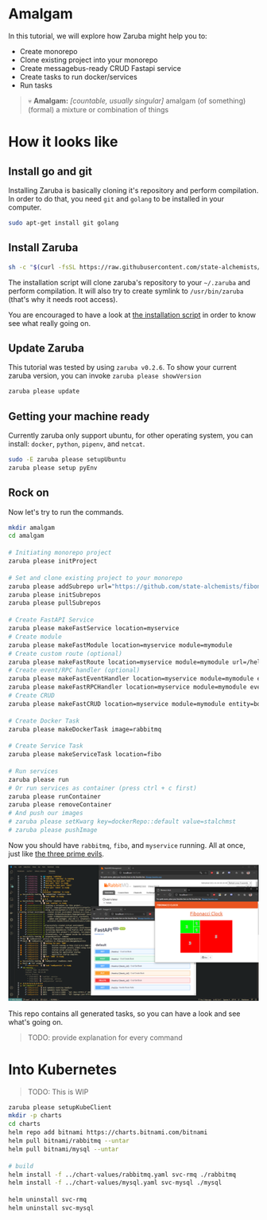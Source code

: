 # Amalgam

In this tutorial, we will explore how Zaruba might help you to:

* Create monorepo
* Clone existing project into your monorepo
* Create messagebus-ready CRUD Fastapi service
* Create tasks to run docker/services
* Run tasks

> 💀 __Amalgam:__ _​[countable, usually singular]_ amalgam (of something) (formal) a mixture or combination of things

# How it looks like

## Install go and git

Installing Zaruba is basically cloning it's repository and perform compilation.  In order to do that, you need `git` and `golang` to be installed in your computer.

```sh
sudo apt-get install git golang
```

## Install Zaruba

```sh
sh -c "$(curl -fsSL https://raw.githubusercontent.com/state-alchemists/zaruba/master/install.sh)"
```

The installation script will clone zaruba's repository to your `~/.zaruba` and perform compilation.  It will also try to create symlink to `/usr/bin/zaruba` (that's why it needs root access).

You are encouraged to have a look at [the installation script](https://raw.githubusercontent.com/state-alchemists/zaruba/master/install.sh) in order to know see what really going on.

## Update Zaruba

This tutorial was tested by using `zaruba v0.2.6`. To show your current zaruba version, you can invoke `zaruba please showVersion`

```sh
zaruba please update
```

## Getting your machine ready

Currently zaruba only support ubuntu, for other operating system, you can install: `docker`, `python`, `pipenv`, and `netcat`.

```sh
sudo -E zaruba please setupUbuntu
zaruba please setup pyEnv
```

## Rock on

Now let's try to run the commands.

```sh
mkdir amalgam
cd amalgam

# Initiating monorepo project
zaruba please initProject

# Set and clone existing project to your monorepo
zaruba please addSubrepo url="https://github.com/state-alchemists/fibonacci-clock" prefix="fibo"
zaruba please initSubrepos
zaruba please pullSubrepos

# Create FastAPI Service
zaruba please makeFastService location=myservice
# Create module
zaruba please makeFastModule location=myservice module=mymodule
# Create custom route (optional)
zaruba please makeFastRoute location=myservice module=mymodule url=/hello
# Create event/RPC handler (optional)
zaruba please makeFastEventHandler location=myservice module=mymodule event=myEvent
zaruba please makeFastRPCHandler location=myservice module=mymodule event=myRPC
# Create CRUD
zaruba please makeFastCRUD location=myservice module=mymodule entity=book fields=title,author,synopsis

# Create Docker Task
zaruba please makeDockerTask image=rabbitmq

# Create Service Task
zaruba please makeServiceTask location=fibo

# Run services
zaruba please run
# Or run services as container (press ctrl + c first)
zaruba please runContainer
zaruba please removeContainer
# And push our images
# zaruba please setKwarg key=dockerRepo::default value=stalchmst
# zaruba please pushImage
```

Now you should have `rabbitmq`, `fibo`, and `myservice` running. All at once, just like [the three prime evils](https://diablo.fandom.com/wiki/Prime_Evil#The_Three_Brothers).

![Zaruba in action](amalgam-run.png)

This repo contains all generated tasks, so you can have a look and see what's going on.

> TODO: provide explanation for every command

# Into Kubernetes

> TODO: This is WIP

```sh
zaruba please setupKubeClient
mkdir -p charts
cd charts
helm repo add bitnami https://charts.bitnami.com/bitnami
helm pull bitnami/rabbitmq --untar
helm pull bitnami/mysql --untar

# build
helm install -f ../chart-values/rabbitmq.yaml svc-rmq ./rabbitmq
helm install -f ../chart-values/mysql.yaml svc-mysql ./mysql

helm uninstall svc-rmq
helm uninstall svc-mysql
```
